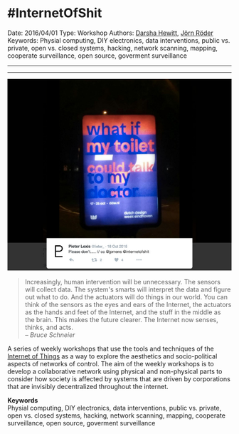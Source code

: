 # #InternetOfShit

Date: 2016/04/01
Type: Workshop
Authors: [Darsha Hewitt](http://darsha.org), [Jörn Röder](http://joernroeder.de)
Keywords: Physial computing, DIY electronics, data interventions, public vs. private, open vs. closed systems, hacking, network scanning, mapping, cooperate surveillance, open source, goverment surveillance

---
---

![](internet-of-shit.jpg)

> Increasingly, human intervention will be unnecessary. The sensors will collect data. The system's smarts will interpret the data and figure out what to do. And the actuators will do things in our world. You can think of the sensors as the eyes and ears of the Internet, the actuators as the hands and feet of the Internet, and the stuff in the middle as the brain. This makes the future clearer. The Internet now senses, thinks, and acts.  
_– Bruce Schneier_

A series of weekly workshops that use the tools and techniques of the [Internet of Things](https://en.wikipedia.org/wiki/Internet_of_Things) as a way to explore the aesthetics and socio-political aspects of networks of control. The aim of the weekly workshops is to develop a collaborative network using physical and non-physical parts to consider how society is affected by systems that are driven by corporations that are invisibly decentralized throughout the internet.

__Keywords__  
Physial computing, DIY electronics, data interventions, public vs. private, open vs. closed systems, hacking, network scanning, mapping, cooperate surveillance, open source, goverment surveillance
